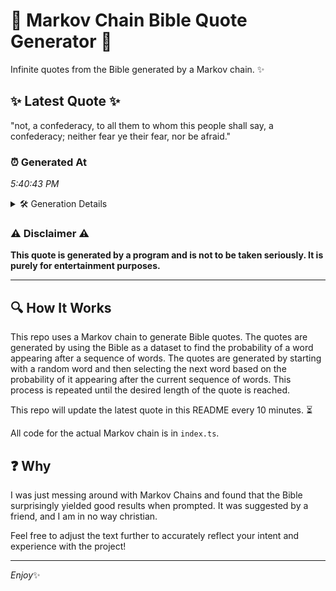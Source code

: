 # 📖 Markov Chain Bible Quote Generator 📖

Infinite quotes from the Bible generated by a Markov chain. ✨

## ✨ Latest Quote ✨
"not, a confederacy, to all them to whom this people shall say, a confederacy; neither fear ye their fear, nor be afraid."

### ⏰ Generated At
*5:40:43 PM*

<details>
    <summary>🛠️ Generation Details</summary>
    <p>
        <strong>🌱 Seed:</strong> not,<br>
        <strong>🔄 Iterations:</strong> 21<br>
        <strong>📜 Context History:</strong><br>[ not, ]: a<br>[ not,, a ]: confederacy,<br>[ not,, a, confederacy, ]: to<br>[ not,, a, confederacy,, to ]: all<br>[ not,, a, confederacy,, to, all ]: them<br>[ not,, a, confederacy,, to, all, them ]: to<br>[ a, confederacy,, to, all, them, to ]: whom<br>[ confederacy,, to, all, them, to, whom ]: this<br>[ to, all, them, to, whom, this ]: people<br>[ all, them, to, whom, this, people ]: shall<br>[ them, to, whom, this, people, shall ]: say,<br>[ to, whom, this, people, shall, say, ]: a<br>[ whom, this, people, shall, say,, a ]: confederacy;<br>[ this, people, shall, say,, a, confederacy; ]: neither<br>[ people, shall, say,, a, confederacy;, neither ]: fear<br>[ shall, say,, a, confederacy;, neither, fear ]: ye<br>[ say,, a, confederacy;, neither, fear, ye ]: their<br>[ a, confederacy;, neither, fear, ye, their ]: fear,<br>[ confederacy;, neither, fear, ye, their, fear, ]: nor<br>[ neither, fear, ye, their, fear,, nor ]: be<br>[ fear, ye, their, fear,, nor, be ]: afraid.<br>
    </p>
</details>

### ⚠️ Disclaimer ⚠️
**This quote is generated by a program and is not to be taken seriously. It is purely for entertainment purposes.**

---

## 🔍 How It Works

This repo uses a Markov chain to generate Bible quotes. The quotes are generated by using the Bible as a dataset to find the probability of a word appearing after a sequence of words. The quotes are generated by starting with a random word and then selecting the next word based on the probability of it appearing after the current sequence of words. This process is repeated until the desired length of the quote is reached.

This repo will update the latest quote in this README every 10 minutes. ⏳

All code for the actual Markov chain is in `index.ts`.

## ❓ Why

I was just messing around with Markov Chains and found that the Bible surprisingly yielded good results when prompted. 
It was suggested by a friend, and I am in no way christian.

Feel free to adjust the text further to accurately reflect your intent and experience with the project!

---

*Enjoy*✨
